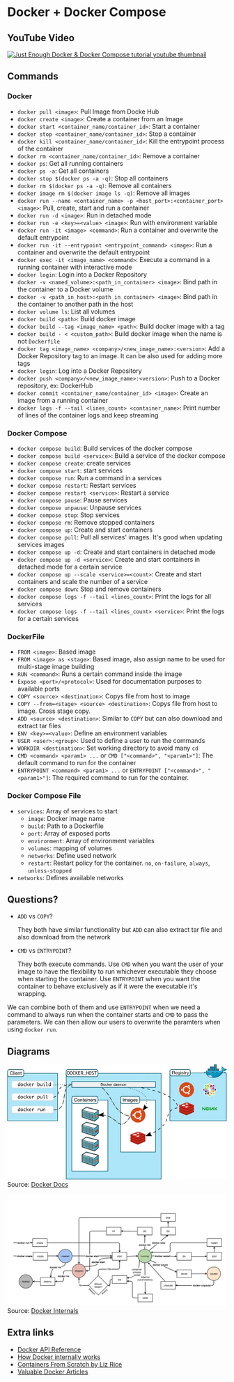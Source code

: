 # Docker + Docker Compose

## YouTube Video

[![Just Enough Docker & Docker Compose tutorial youtube thumbnail](http://img.youtube.com/vi/-----/0.jpg)](http://www.youtube.com/watch?v=----- "Docker & Docker Compose | Just Enough Series")

## Commands

### Docker

- `docker pull <image>`: Pull Image from Docke Hub
- `docker create <image>`: Create a container from an Image
- `docker start <container_name/container_id>`: Start a container
- `docker stop <container_name/container_id>`: Stop a container
- `docker kill <container_name/container_id>`: Kill the entrypoint process of the container
- `docker rm <container_name/container_id>`: Remove a container
- `docker ps`: Get all running containers
- `docker ps -a`: Get all containers
- `docker stop $(docker ps -a -q)`: Stop all containers
- `docker rm $(docker ps -a -q)`: Remove all containers
- `docker image rm $(docker image ls -q)`: Remove all images
- `docker run --name <container_name> -p <host_port>:<container_port> <image>`: Pull, create, start and run a container
- `docker run -d <image>`: Run in detached mode
- `docker run -e <key>=<value> <image>`: Run with environment variable
- `docker run -it <image> <command>`: Run a container and overwrite the default entrypoint
- `docker run -it --entrypoint <entrypoint_command> <image>`: Run a container and overwrite the default entrypoint
- `docker exec -it <image_name> <command>`: Execute a command in a running container with interactive mode
- `docker login`: Login into a Docker Repository
- `docker -v <named_volume>:<path_in_container> <image>`: Bind path in the container to a Docker volume
- `docker -v <path_in_host>:<path_in_container> <image>`: Bind path in the container to another path in the host
- `docker volume ls`: List all volumes
- `docker build <path>`: Build docker image
- `docker build --tag <image_name> <path>`: Build docker image with a tag
- `docker build - < <custom_path>`: Build docker image when the name is not `Dockerfile`
- `docker tag <image_name> <company>/<new_image_name>:<version>`: Add a Docker Repository tag to an image. It can be also used for adding more tags
- `docker login`: Log into a Docker Repository
- `docker push <company>/<new_image_name>:<version>`: Push to a Docker repository, ex: DockerHub
- `docker commit <container_name/container_id> <image>`: Create an image from a running container
- `docker logs -f --tail <lines_count> <container_name>`: Print number of lines of the container logs and keep streaming

### Docker Compose

- `docker compose build`: Build services of the docker compose
- `docker compose build <service>`: Build a service of the docker compose
- `docker compose create`: create services
- `docker compose start`: start services
- `docker compose run`: Run a command in a services
- `docker compose restart`: Restart services
- `docker compose restart <service>`: Restart a service
- `docker compose pause`: Pause services
- `docker compose unpause`: Unpause services
- `docker compose stop`: Stop services
- `docker compose rm`: Remove stopped containers
- `docker compose up`: Create and start containers
- `docker compose pull`: Pull all services' images. It's good when updating services images
- `docker compose up -d`: Create and start containers in detached mode
- `docker compose up -d <service>`: Create and start containers in detached mode for a certain service
- `docker compose up --scale <service>=<count>`: Create and start containers and scale the number of a service
- `docker compose down`: Stop and remove containers
- `docker compose logs -f --tail <lines_count>`: Print the logs for all services
- `docker compose logs -f --tail <lines_count> <service>`: Print the logs for a certain services

### DockerFile

- `FROM <image>`: Based image
- `FROM <image> as <stage>`: Based image, also assign name to be used for multi-stage image building
- `RUN <command>`: Runs a certain command inside the image
- `Expose <port>/<protocol>`: Used for documentation purposes to available ports
- `COPY <source> <destination>`: Copys file from host to image
- `COPY --from=<stage> <source> <destination>`: Copys file from host to image. Cross stage copy.
- `ADD <source> <destination>`: Similar to `COPY` but can also download and extract tar files
- `ENV <key>=<value>`: Define an environment variables
- `USER <user>:<group>`: Used to define a user to run the commands
- `WORKDIR <destination>`: Set working directory to avoid many `cd`
- `CMD <command> <param1> ...` or `CMD ["<command>", "<param1>"]`: The default command to run for the container
- `ENTRYPOINT <command> <param1> ...` or `ENTRYPOINT ["<command>", "<param1>"]`: The required command to run for the container.

### Docker Compose File

- `services`: Array of services to start
  - `image`: Docker image name
  - `build`: Path to a Dockerfile
  - `port`: Array of exposed ports
  - `environment`: Array of environment variables
  - `volumes`: mapping of volumes
  - `networks`: Define used network
  - `restart`: Restart policy for the container. `no`, `on-failure`, `always`, `unless-stopped`
- `networks`: Defines available networks

## Questions?

- `ADD` vs `COPY`?

  They both have similar functionality but `ADD` can also extract tar file and also download from the network

- `CMD` vs `ENTRYPOINT`?

  They both execute commands.
  Use `CMD` when you want the user of your image to have the flexibility to run whichever executable they choose when starting the container.
  Use `ENTRYPOINT` when you want the container to behave exclusively as if it were the executable it's wrapping.

We can combine both of them and use `ENTRYPOINT` when we need a command to always run when the container starts and `CMD` to pass the parameters. We can then allow our users to overwrite the paramters when using `docker run`.

## Diagrams

![Docker Architecture](./assets/docker-architecture.jpg)
Source: [Docker Docs](https://docs.docker.com/get-started/overview/)

![Docker Life Cycle](./assets/docker-life-cycle.jpg)
Source: [Docker Internals](http://docker-saigon.github.io/post/Docker-Internals/)

## Extra links

- [Docker API Reference](https://docs.docker.com/engine/reference/run/)
- [How Docker internally works](http://docker-saigon.github.io/post/Docker-Internals/)
- [Containers From Scratch by Liz Rice](https://www.youtube.com/watch?v=8fi7uSYlOdc)
- [Valuable Docker Articles](https://kratzke.mylab.th-luebeck.de/blog/2014/08/24/valuable-docker-links/)
